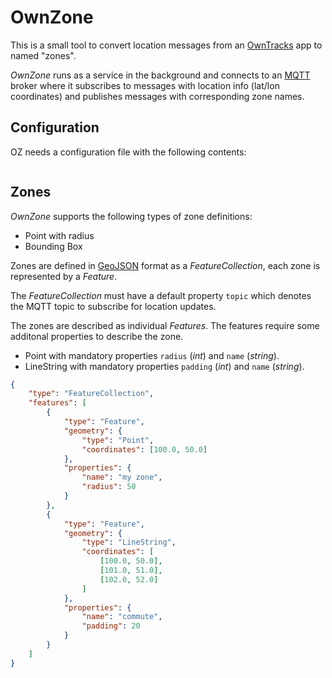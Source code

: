 # OwnZone
This is a small tool to convert location messages from
an [OwnTracks](http://owntracks.org/) app to named "zones".

*OwnZone* runs as a service in the background and connects
to an [MQTT](https://mqtt.org/) broker where it subscribes to
messages with location info (lat/lon coordinates)
and publishes messages with corresponding zone names.

## Configuration
OZ needs a configuration file with the following contents:

```

```

## Zones
*OwnZone* supports the following types of zone definitions:
- Point with radius
- Bounding Box

Zones are defined in [GeoJSON](http://geojson.org) format
as a *FeatureCollection*, each zone is represented by a *Feature*.

The *FeatureCollection* must have a default property `topic`
which denotes the MQTT topic to subscribe for location updates.

The zones are described as individual *Features*. The features
require some additonal properties to describe the zone.

- Point
  with mandatory properties `radius` (*int*) and `name` (*string*).
- LineString
  with mandatory properties `padding` (*int*) and `name` (*string*).

```json
{
    "type": "FeatureCollection",
    "features": [
        {
            "type": "Feature",
            "geometry": {
                "type": "Point",
                "coordinates": [100.0, 50.0]
            },
            "properties": {
                "name": "my zone",
                "radius": 50
            }
        },
        {
            "type": "Feature",
            "geometry": {
                "type": "LineString",
                "coordinates": [
                    [100.0, 50.0],
                    [101.0, 51.0],
                    [102.0, 52.0]
                ]
            },
            "properties": {
                "name": "commute",
                "padding": 20
            }
        }
    ]
}
```
